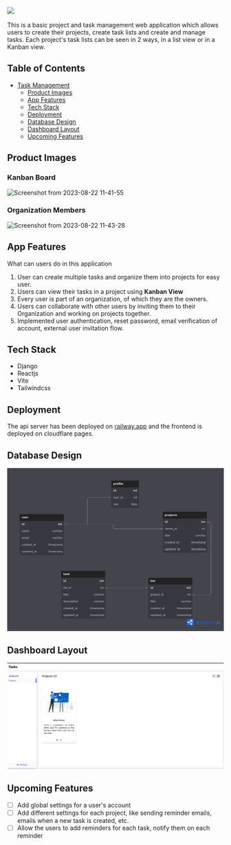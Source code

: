 <img src="https://github.com/UtkarshNawalgaria/ProjectFlow/assets/28248712/ea3bdad0-4f32-4bb0-b41c-85313264cc47" width="50%" />


This is a basic project and task management web application which allows users to create their projects, create task lists and create and manage tasks. Each project's task lists can be seen in 2 ways, in a list view or in a Kanban view.


## Table of Contents
- [Task Management](#task-management)
  - [Product Images](#product-images)
  - [App Features](#app-features)
  - [Tech Stack](#tech-stack)
  - [Deployment](#deployment)
  - [Database Design](#database-design)
  - [Dashboard Layout](#dashboard-layout)
  - [Upcoming Features](#upcoming-features)

## Product Images
### Kanban Board
![Screenshot from 2023-08-22 11-41-55](https://github.com/UtkarshNawalgaria/ProjectFlow/assets/28248712/a98cd082-dc09-42ef-ab57-8b7781321620)

### Organization Members
![Screenshot from 2023-08-22 11-43-28](https://github.com/UtkarshNawalgaria/ProjectFlow/assets/28248712/aa068a2a-6807-45f8-b2e9-7f9376dc1cb0)

## App Features
What can users do in this application

1. User can create multiple tasks and organize them into projects for easy user.
2. Users can view their tasks in a project using **Kanban View**
3. Every user is part of an organization, of which they are the owners.
4. Users can collaborate with other users by inviting them to their Organization and working on projects together.
5. Implemented user authentication, reset password, email verification of account, external user invitation flow.

## Tech Stack
* Django
* Reactjs
* Vite
* Tailwindcss

## Deployment
The api server has been deployed on [railway.app](https://railway.app/) and the frontend is deployed on cloudflare pages.

## Database Design
![Database models](images/dbdiagram.png)

## Dashboard Layout
![Layout](images/dashboard-layout.png)

## Upcoming Features
- [ ] Add global settings for a user's account
- [ ] Add different settings for each project, like sending reminder emails, emails when a new task is created, etc.
- [ ] Allow the users to add reminders for each task, notify them on each reminder
